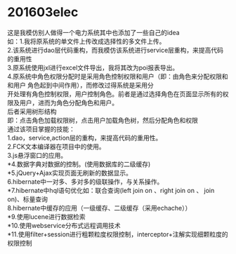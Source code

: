 # 201603elec
这是我模仿别人做得一个电力系统其中也添加了一些自己的idea<br>
如：1.我将原系统的单文件上传改成选择性的多文件上传。<br>
    2.该系统进行dao层代码重构，而我模仿该系统进行service层重构，来提高代码的重用性<br>
    3.原系统使用jxl进行excel文件导出，我将其改为poi报表导出。<br>
    4.原系统中角色权限分配时是采用角色控制权限和用户（即：由角色来分配权限和和用户 角色起到中间作用），而修改过得系统是采用分<br>
    开处理有角色控制权限，用户控制角色。前者是通过选择角色在页面显示所有的权限及用户，进而为角色分配角色和用户。<br>
    后者采用树形结构<br>
      即：点击角色加载权限树，点击用户加载角色树，然后分配角色和权限<br>
通过该项目掌握的技能：<br>
  1.dao，service,action层的重构，来提高代码的重用性。<br>
  2.FCK文本编译器在项目中的使用。<br>
  3.js悬浮窗口的应用。<br>
 *4.数据字典对数据的控制。(使用数据库的二级缓存)<br>
 *5.jQuery+Ajax实现页面无刷新的数据显示。<br>
  6.hibernate中一对多、多对多的级联操作，与关系操作。<br>
 *7.hibernate中hql语句优化如：联合查询(left join on 、right join on 、 join on)、标量查询<br>
  8.hibernate中缓存的应用（一级缓存、二级缓存（采用echache））<br>
 *9.使用lucene进行数据检索<br>
 *10.使用webservice分布式远程调用技术<br>
 *11.使用filter+session进行粗颗粒度权限控制，interceptor+注解实现细颗粒度的权限控制<br>
